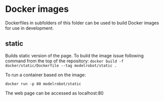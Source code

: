 # Docker images

Dockerfiles in subfolders of this folder can be used to build Docker images for use in development.

## static

Builds static version of the page. To build the image issue following command from the top of the repository:
`docker build -f docker/static/Dockerfile --tag modelrobot/static .`

To run a container based on the image:

`docker run -p 80 modelrobot/static`

The web page can be accessed as localhost:80
